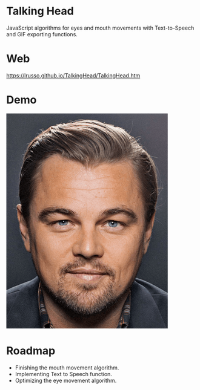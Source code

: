 # Talking Head

JavaScript algorithms for eyes and mouth movements with Text-to-Speech and GIF exporting functions.

# Web

https://lrusso.github.io/TalkingHead/TalkingHead.htm

# Demo

![alt screenshot](https://raw.githubusercontent.com/lrusso/TalkingHead/master/TalkingHead.gif)

# Roadmap

- Finishing the mouth movement algorithm.
- Implementing Text to Speech function.
- Optimizing the eye movement algorithm.
